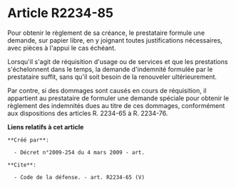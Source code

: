 # Article R2234-85

Pour obtenir le règlement de sa créance, le prestataire formule une demande, sur papier libre, en y joignant toutes
justifications nécessaires, avec pièces à l'appui le cas échéant. 

Lorsqu'il s'agit de réquisition d'usage ou de services et que les prestations s'échelonnent dans le temps, la demande
d'indemnité formulée par le prestataire suffit, sans qu'il soit besoin de la renouveler ultérieurement. 

Par contre, si des dommages sont causés en cours de réquisition, il appartient au prestataire de formuler une demande
spéciale pour obtenir le règlement des indemnités dues au titre de ces dommages, conformément aux dispositions des articles
R. 2234-65 à R. 2234-76.

**Liens relatifs à cet article**

	**Créé par**:

	  - Décret n°2009-254 du 4 mars 2009 - art.

	**Cite**:

	  - Code de la défense. - art. R2234-65 (V)

